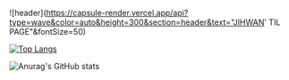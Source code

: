 ![header](https://capsule-render.vercel.app/api?type=wave&color=auto&height=300&section=header&text="JIHWAN' TIL PAGE"&fontSize=50)


[![Top Langs](https://github-readme-stats.vercel.app/api/top-langs/?username=kimjihw&layout=compact)](https://github.com/kimjihw/github-readme-stats)

![Anurag's GitHub stats](https://github-readme-stats.vercel.app/api?username=kimjihw&show_icons=true&theme=radical)
